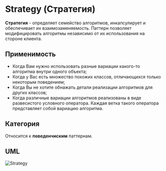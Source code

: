 # Strategy (Стратегия)

**Стратегия** - определяет семейство алгоритмов, инкапсулирует и обеспечивает их взаимозаменяемость. Паттерн позволяет 
модифицировать алгоритмы независимо от их использования на стороне клиента.

## Применимость

* Когда Вам нужно использовать разные вариации какого-то алгоритма внутри одного объекта;
* Когда у Вас есть множество похожих классов, отличающихся только некоторым поведением;
* Когда Вы не хотите обнажать детали реализации алгоритмов для других классов;
* Когда различные вариации алгоритмов реализованы в виде развесистого условного оператора. Каждая ветка такого оператора
представляет собой вариацию алгоритма.

## Категория

Относится к **поведенчиским** паттернам.

## UML

![Strategy](https://github.com/KonstantinMyachin/DesignPatterns/tree/master/src/main/resources/uml/strategy/Strategy.svg "Strategy")